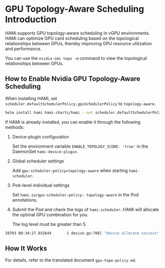 # GPU Topology-Aware Scheduling Introduction

HAMi supports GPU topology-aware scheduling in vGPU environments. HAMi can optimize GPU card scheduling based on the topological relationships between GPUs, thereby improving GPU resource utilization and performance.

You can use the `nvidia-smi topo -m` command to view the topological relationships between GPUs.

## How to Enable Nvidia GPU Topology-Aware Scheduling
When installing HAMi, set `scheduler.defaultSchedulerPolicy.gpuSchedulerPolicy` to `topology-aware`.
```bash  
helm install hami hami-charts/hami --set scheduler.defaultSchedulerPolicy.gpuSchedulerPolicy=topology-aware -n kube-system  
```  
If HAMi is already installed, you can enable it through the following methods:

1. Device-plugin configuration

   Set the environment variable `ENABLE_TOPOLOGY_SCORE: 'true'` in the DaemonSet `hami-device-plugin`.

2. Global scheduler settings

   Add `gpu-scheduler-policy=topology-aware` when starting `hami-scheduler`.

3. Pod-level individual settings

   Set `hami.io/gpu-scheduler-policy: topology-aware` in the Pod annotations.

4. Submit the Pod and check the logs of `hami-scheduler`. HAMi will allocate the optimal GPU combination for you.

   The log level must be greater than 5.
```bash  
I0703 08:34:27.032644       1 device.go:708] "device allocate success" pod="default/testpod" best device combination={"NVIDIA":[{"Idx":7,"UUID":"GPU-dsaf","Type":"NVIDIA","Usedmem":1024,"Usedcores":0,"CustomInfo":null},{"Idx":5,"UUID":"GPU-gads","Type":"NVIDIA","Usedmem":1024,"Usedcores":0,"CustomInfo":null}]}  
```  

## How It Works
For details, refer to the translated document `gpu-topo-policy.md`.